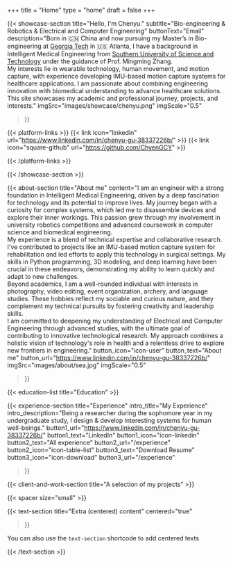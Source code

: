 +++
title =  "Home"
type = "home"
draft = false
+++


 {{< showcase-section
    title="Hello, I'm Chenyu."
    subtitle="Bio-engineering & Robotics & Electrical and Computer Engineering"
    buttonText="Email"
    description="Born in 🇨🇳 China and now pursuing my Master’s in Bio-engineering at <a target='_blank' href='https://www.gatech.edu/'>Georgia Tech</a> in 🇺🇸 Atlanta, I have a background in Intelligent Medical Engineering from <a target='_blank' href='https://www.sustech.edu.cn/en/'>Southern University of Science and Technology</a> under the guidance of Prof. Mingming Zhang. <br/>My interests lie in wearable technology, human movement, and motion capture, with experience developing IMU-based motion capture systems for healthcare applications. I am passionate about combining engineering innovation with biomedical understanding to advance healthcare solutions. This site showcases my academic and professional journey, projects, and interests."
    imgSrc="images/showcase/chenyu.png"
    imgScale="0.5"
 >}}

{{< platform-links >}}
    <!-- {{< link icon="square-facebook" url="https://facebook.com/yourpage" >}} -->
    <!-- {{< link icon="square-twitter" url="https://twitter.com/yourpage" >}} -->
    {{< link icon="linkedin" url="https://www.linkedin.com/in/chenyu-gu-38337226b/" >}}
    {{< link icon="square-github" url="https://github.com/ChyenGCY" >}}
    <!-- {{< link icon="x-twitter" url="https://twitter.com/zetxek" >}} -->
    <!-- {{< link icon="dribbble" url="#" >}} -->
    <!-- {{< link icon="behance" url="#" >}} -->
    <!-- {{< link icon="youtube" url="#" >}} -->
    <!-- {{< link icon="instagram" url="https://www.instagram.com/zetxek/" >}} -->
    <!-- {{< link icon="square-facebook" url="https://www.facebook.com/zetxek/" >}} -->
    <!-- {{< link icon="codepen" url="#" >}} -->
    <!-- {{< link icon="yelp" url="https://www.yelp.com/" >}} -->
    <!-- {{< link icon="bluesky" url="https://www.bluesky.com/" >}} -->
    <!-- {{< link icon="threads" url="https://www.threads.net/" >}} -->
    <!-- {{< link icon="face-smile" url="https://www.adrianmoreno.info/" >}} -->
    <!-- {{< link icon="user" url="https://www.adrianmoreno.info/" >}} -->
    <!-- {{< link icon="quote-left" url="https://www.adrianmoreno.info/" >}} -->
    <!-- {{< link icon="cloud-arrow-down" url="https://www.adrianmoreno.info/" >}} -->
    <!-- {{< link icon="square-xing" url="https://www.adrianmoreno.info/" >}} -->

{{< /platform-links >}}

{{< /showcase-section >}}

{{< about-section
    title="About me"
    content="I am an engineer with a strong foundation in Intelligent Medical Engineering, driven by a deep fascination for technology and its potential to improve lives. My journey began with a curiosity for complex systems, which led me to disassemble devices and explore their inner workings. This passion grew through my involvement in university robotics competitions and advanced coursework in computer science and biomedical engineering. <br/> My experience is a blend of technical expertise and collaborative research. I've contributed to projects like an IMU-based motion capture system for rehabilitation and led efforts to apply this technology in surgical settings. My skills in Python programming, 3D modeling, and deep learning have been crucial in these endeavors, demonstrating my ability to learn quickly and adapt to new challenges. <br/> Beyond academics, I am a well-rounded individual with interests in photography, video editing, event organization, archery, and language studies. These hobbies reflect my sociable and curious nature, and they complement my technical pursuits by fostering creativity and leadership skills. <br/> I am committed to deepening my understanding of Electrical and Computer Engineering through advanced studies, with the ultimate goal of contributing to innovative technological research. My approach combines a holistic vision of technology's role in health and a relentless drive to explore new frontiers in engineering."
    button_icon="icon-user"
    button_text="About me"
    button_url="https://www.linkedin.com/in/chenyu-gu-38337226b/"
    imgSrc="images/about/sea.jpg"
    imgScale="0.5"
 >}}

{{< education-list
    title="Education" >}}

{{< experience-section
    title="Experience"
    intro_title="My Experience"
    intro_description="Being a researcher during the sophomore year in my undergraduate study, I design & develop interesting systems for human well-beings." 
    button1_url="https://www.linkedin.com/in/chenyu-gu-38337226b/"
    button1_text="LinkedIn"
    button1_icon="icon-linkedin"
    button2_text="All experience"
    button2_url="/experience"
    button2_icon="icon-table-list"
    button3_text="Download Resume"
    button3_icon="icon-download"
    button3_url="/experience"
>}}

<!-- {{< experience-list
    title="Experience (as list)"
    padding="false" >}} -->

{{< client-and-work-section
    title="A selection of my projects" >}} 

<!-- {{< testimonial-section
    title="What they say about me" >}} -->

<!-- {{< spacer size="large" >}} -->

<!-- ## Extra home content

Additional content added after the `section` blocks, in the `home.md` file. 

Here you could freestyle, add other shortcodes, ...  Or just let the content empty, and rely on the shortcode sections alone. -->

{{< spacer size="small" >}}

{{< text-section
title="Extra (centered) content"
centered="true"
>}}

You can also use the `text-section` shortcode to add centered texts

{{< /text-section >}}
